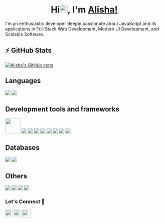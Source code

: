 <h1 align="center">Hi<img src="https://media.giphy.com/media/hvRJCLFzcasrR4ia7z/giphy.gif" width="25px">, I'm <a href="https://github.com/alishabhale">Alisha!</a></h1>

I'm an enthusiastic developer deeply passionate about JavaScript and its applications in Full Stack Web Development, Modern UI Development, and Scalable Software.


## ⚡ GitHub Stats


[![Alisha's GitHub stats](https://github-readme-stats.vercel.app/api?username=alishabhale)](https://github.com/alishabhale/github-readme-stats)

## Languages 
<span><img src="https://img.icons8.com/color/48/000000/javascript.png"/></span>
<img src="https://img.icons8.com/color/48/000000/html-5.png"/>

## Development tools and frameworks

<span> <img style="height: 48px;" src="https://www.vectorlogo.zone/logos/backbonejs/backbonejs-icon.svg"/></span>
<img src="https://img.icons8.com/color/48/angularjs.png"/>
<img src="https://img.icons8.com/plasticine/48/000000/react.png"/>
<img src="https://img.icons8.com/color/48/000000/bootstrap.png"/>
<img src="https://img.icons8.com/color/48/000000/css3.png"/>
<img src="https://img.icons8.com/color/48/000000/nodejs.png"/>
<img src="https://img.icons8.com/color/48/000000/redux.png"/>
<img src="https://img.icons8.com/color/48/000000/figma--v1.png"/>
<img src="https://img.icons8.com/external-tal-revivo-shadow-tal-revivo/24/000000/external-django-a-high-level-python-web-framework-that-encourages-rapid-development-logo-shadow-tal-revivo.png"/>

## Databases
<span><img src="https://img.icons8.com/ios/50/000000/mysql-logo.png"/></span>
<img src="https://img.icons8.com/color/48/000000/mongodb.png"/>

## Others
<span><img src="https://img.icons8.com/color/48/000000/linux.png"/></span>
<img src="https://img.icons8.com/color/48/000000/amazon-web-services.png" />
<img src="https://img.icons8.com/color/48/000000/git.png"/>
<img src="https://img.icons8.com/dusk/64/000000/docker.png"/>


### Let's Connect 🔗

<a href="https://www.linkedin.com/in/alisha-b/">
  <img align="left" width="24px" src="https://cdn.jsdelivr.net/npm/simple-icons@v3/icons/linkedin.svg"  />
</a>
<a href="https://alishabhale.hashnode.dev/">
  <img align="left" width="24px" src="https://img.icons8.com/color/48/rss.png"/>
</a>
<!-- <a href="https://twitter.com/AdityaSarin14">
  <img align="left" width="26px" src="https://cdn.jsdelivr.net/npm/simple-icons@v3/icons/twitter.svg" />
</a> -->
<a href="mailto:alisha.bhale@gmail.com">
  <img align="left" width="26px" src="https://cdn.jsdelivr.net/npm/simple-icons@v3/icons/gmail.svg" />
</a>
